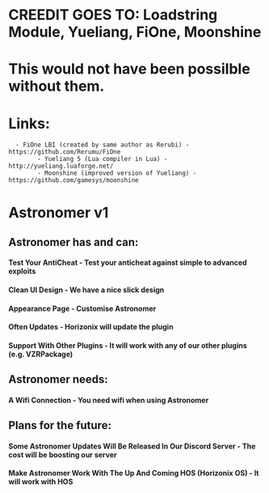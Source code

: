 # CREEDIT GOES TO: Loadstring Module, Yueliang, FiOne, Moonshine
# This would not have been possilble without them.
# Links: 
      - FiOne LBI (created by same author as Rerubi) - https://github.com/Rerumu/FiOne
			- Yueliang 5 (Lua compiler in Lua) - http://yueliang.luaforge.net/
			- Moonshine (improved version of Yueliang) - https://github.com/gamesys/moonshine

# Astronomer v1
## Astronomer has and can:
#### Test Your AntiCheat - Test your anticheat against simple to advanced exploits
#### Clean UI Design - We have a nice slick design
#### Appearance Page - Customise Astronomer
#### Often Updates - Horizonix will update the plugin
#### Support With Other Plugins - It will work with any of our other plugins (e.g. VZRPackage)

## Astronomer needs:
#### A Wifi Connection - You need wifi when using Astronomer

## Plans for the future:
#### Some Astronomer Updates Will Be Released In Our Discord Server - The cost will be boosting our server
#### Make Astronomer Work With The Up And Coming HOS (Horizonix OS) - It will work with HOS
